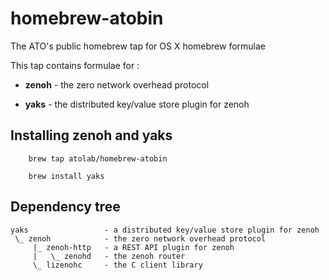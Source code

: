 # homebrew-atobin

The ATO's public homebrew tap for OS X homebrew formulae

This tap contains formulae for : 

- **zenoh** - the zero network overhead protocol

- **yaks** - the distributed key/value store plugin for zenoh


## Installing zenoh and yaks
```
    brew tap atolab/homebrew-atobin
```

```
    brew install yaks
```

## Dependency tree
```
yaks                 - a distributed key/value store plugin for zenoh
 \_ zenoh            - the zero network overhead protocol
     |_ zenoh-http   - a REST API plugin for zenoh
     |   \_ zenohd   - the zenoh router
     \_ lizenohc     - the C client library
```